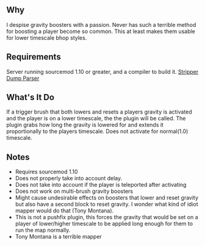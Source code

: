 ## Why

I despise gravity boosters with a passion. Never has such a terrible method for boosting a player become so common. This at least makes them usable for lower timescale bhop styles.

## Requirements

Server running sourcemod 1.10 or greater, and a compiler to build it.
[Stripper Dump Parser](https://github.com/kidfearless/Stripper-Dump-Parser)

## What's It Do

If a trigger brush that both lowers and resets a players gravity is activated and the player is on a lower timescale, the the plugin will be called. The plugin grabs how long the gravity is lowered for and extends it proportionally to the players timescale. Does not activate for normal(1.0) timescale.   


## Notes

* Requires sourcemod 1.10
* Does not properly take into account delay.
* Does not take into account if the player is teleported after activating
* Does not work on multi-brush gravity boosters
* Might cause undesirable effects on boosters that lower and reset gravity but also have a second block to reset gravity. I wonder what kind of idiot mapper would do that (Tony Montana).
* This is not a pushfix plugin, this forces the gravity that would be set on a player of lower/higher timescale to be applied long enough for them to run the map normally.
* Tony Montana is a terrible mapper